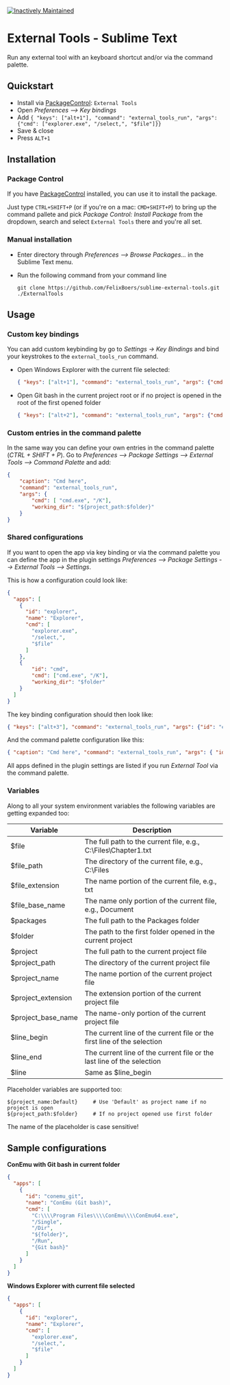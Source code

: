 [![Inactively Maintained](https://img.shields.io/badge/Maintenance%20Level-Inactively%20Maintained-yellowgreen.svg)](https://gist.github.com/cheerfulstoic/d107229326a01ff0f333a1d3476e068d) 

# External Tools - Sublime Text

Run any external tool with an keyboard shortcut and/or via the command palette.

## Quickstart

- Install via [PackageControl](http://wbond.net/sublime_packages/package_control): `External Tools`
- Open *Preferences --> Key bindings*
- Add ```{ "keys": ["alt+1"], "command": "external_tools_run", "args": {"cmd": ["explorer.exe", "/select,", "$file"]}}```
- Save & close
- Press `ALT+1`

## Installation

### Package Control

If you have [PackageControl](http://wbond.net/sublime_packages/package_control) installed, you can use it to install the package.

Just type `CTRL+SHIFT+P` (or if you're on a mac: `CMD+SHIFT+P`) to bring up the command pallete and pick *Package Control: Install Package* from the dropdown, search and select `External Tools` there and you're all set.

### Manual installation

- Enter directory through *Preferences --> Browse Packages...* in the Sublime Text menu.
- Run the following command from your command line

    ```
    git clone https://github.com/FelixBoers/sublime-external-tools.git ./ExternalTools
    ```

## Usage

### Custom key bindings

You can add custom keybinding by go to *Settings -> Key Bindings* and bind your keystrokes to the `external_tools_run` command.

- Open Windows Explorer with the current file selected:
	```json
	{ "keys": ["alt+1"], "command": "external_tools_run", "args": {"cmd": ["explorer.exe", "/select,", "$file"]}}
	```
- Open Git bash in the current project root or if no project is opened in the root of the first opened folder
	```json
	{ "keys": ["alt+2"], "command": "external_tools_run", "args": {"cmd": ["C:/Program Files/Git/bin/bash.exe"], "working_dir": "${project_path:$folder}" }}
	```

### Custom entries in the command palette

In the same way you can define your own entries in the command palette (*CTRL + SHIFT + P*). Go to *Preferences --> Package Settings --> External Tools --> Command Palette* and add:

```json
{
	"caption": "Cmd here",
	"command": "external_tools_run",
	"args": {
		"cmd": [ "cmd.exe", "/K"],
		"working_dir": "${project_path:$folder}"
	}
}
```

### Shared configurations

If you want to open the app via key binding or via the command palette you can define the app in the plugin settings *Preferences --> Package Settings --> External Tools --> Settings*.

This is how a configuration could look like:

```json
{
  "apps": [
    {
      "id": "explorer",
      "name": "Explorer",
      "cmd": [
        "explorer.exe",
        "/select,",
        "$file"
      ]
    },
    {
    	"id": "cmd",
    	"cmd": ["cmd.exe", "/K"],
    	"working_dir": "$folder"
    }
  ]
}
```

The key binding configuration should then look like:
```json
{ "keys": ["alt+3"], "command": "external_tools_run", "args": {"id": "explorer" }}
```

And the command palette configuration like this:
```json
{ "caption": "Cmd here", "command": "external_tools_run", "args": { "id": "cmd" } }
```

All apps defined in the plugin settings are listed if you run *External Tool* via the command palette.

### Variables

Along to all your system environment variables the following variables are getting expanded too:

|      Variable      |                          Description                                    |
|--------------------|-------------------------------------------------------------------------|
| $file              | The full path to the current file, e.g., C:\Files\Chapter1.txt          |
| $file_path         | The directory of the current file, e.g., C:\Files                       |
| $file_extension    | The name portion of the current file, e.g., txt                         |
| $file_base_name    | The name only portion of the current file, e.g., Document               |
| $packages          | The full path to the Packages folder                                    |
| $folder            | The path to the first folder opened in the current project              |
| $project           | The full path to the current project file                               |
| $project_path      | The directory of the current project file                               |
| $project_name      | The name portion of the current project file                            |
| $project_extension | The extension portion of the current project file                       |
| $project_base_name | The name-only portion of the current project file                       |
| $line_begin        | The current line of the current file or the first line of the selection |
| $line_end          | The current line of the current file or the last line of the selection  |
| $line              | Same as $line_begin                                                     |

Placeholder variables are supported too:

```
${project_name:Default} 	# Use 'Default' as project name if no project is open
${project_path:$folder}		# If no project opened use first folder
```

The name of the placeholder is case sensitive!

## Sample configurations

**ConEmu with Git bash in current folder**

```json
{
  "apps": [
    {
      "id": "conemu_git",
      "name": "ConEmu (Git bash)",
      "cmd": [
        "C:\\\\Program Files\\\\ConEmu\\\\ConEmu64.exe",
        "/Single",
        "/Dir",
        "${folder}",
        "/Run",
        "{Git bash}"
      ]
    }
  ]
}
```

**Windows Explorer with current file selected**
```json
{
  "apps": [
    {
      "id": "explorer",
      "name": "Explorer",
      "cmd": [
        "explorer.exe",
        "/select,",
        "$file"
      ]
    }
  ]
}
```
